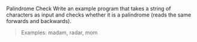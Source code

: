 Palindrome Check
Write an example program that takes a string of characters as input
and checks whether it is a palindrome (reads the same forwards and backwards).

> Examples: madam, radar, mom
